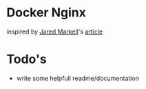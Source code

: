 # Docker Nginx

inspired by [Jared Markell](https://github.com/jaredm4)'s [article](http://jaredmarkell.com/nginx-proxy-through-linked-docker-containers/)

# Todo's

- write some helpfull readme/documentation
